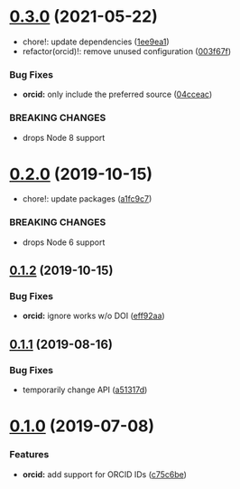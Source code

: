 # [0.3.0](https://github.com/citation-js/plugin-orcid/compare/v0.2.0...v0.3.0) (2021-05-22)


* chore!: update dependencies ([1ee9ea1](https://github.com/citation-js/plugin-orcid/commit/1ee9ea1e2aac1a477885f364566056bd5d1542e6))
* refactor(orcid)!: remove unused configuration ([003f67f](https://github.com/citation-js/plugin-orcid/commit/1ee9ea1))


### Bug Fixes

* **orcid:** only include the preferred source ([04cceac](https://github.com/citation-js/plugin-orcid/commit/003f67fb4a47c329f77dbc4d390065721e2678e7))


### BREAKING CHANGES

* drops Node 8 support



# [0.2.0](https://github.com/citation-js/plugin-orcid/compare/v0.1.2...v0.2.0) (2019-10-15)


* chore!: update packages ([a1fc9c7](https://github.com/citation-js/plugin-orcid/commit/a1fc9c79bf6b0498f9bb430398920b6b838d1165))


### BREAKING CHANGES

* drops Node 6 support



## [0.1.2](https://github.com/citation-js/plugin-orcid/compare/v0.1.1...v0.1.2) (2019-10-15)


### Bug Fixes

* **orcid:** ignore works w/o DOI ([eff92aa](https://github.com/citation-js/plugin-orcid/commit/eff92aa8ec706c73280a81a9ada93d330e6cf8b5))



## [0.1.1](https://github.com/citation-js/plugin-orcid/compare/v0.1.0...v0.1.1) (2019-08-16)


### Bug Fixes

* temporarily change API ([a51317d](https://github.com/citation-js/plugin-orcid/commit/a51317d4db95c204eea07e5bc877aeb6401d7dff))



# [0.1.0](https://github.com/citation-js/plugin-orcid/compare/c75c6bee570d97d1290c5dddd6d10f32b89b1b1a...v0.1.0) (2019-07-08)


### Features

* **orcid:** add support for ORCID IDs ([c75c6be](https://github.com/citation-js/plugin-orcid/commit/c75c6bee570d97d1290c5dddd6d10f32b89b1b1a))
